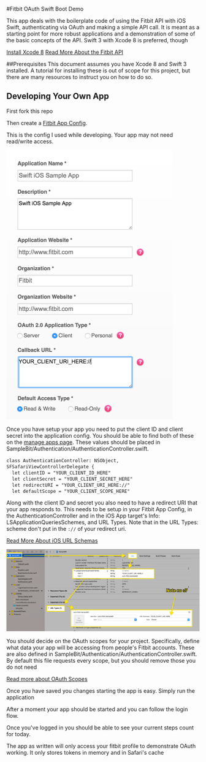 #Fitbit OAuth Swift Boot Demo

This app deals with the boilerplate code of using the Fitbit API with iOS Swift, authenticating via OAuth and making a simple API call. It is meant as a starting point for more robust applications and a demonstration of some of the basic concepts of the API. Swift 3 with Xcode 8 is preferred, though 
 
[Install Xcode 8](http://adcdownload.apple.com/Developer_Tools/Xcode_8/Xcode_8.xip)
[Read More About the Fitbit API](https://dev.fitbit.com/docs/)

##Prerequisites
This document assumes you have Xcode 8 and Swift 3 installed. A tutorial for installing these is out of scope for this project, but there are many resources to instruct you on how to do so.

## Developing Your Own App

First fork this repo

Then create a [Fitbit App Config](https://dev.fitbit.com/apps/new). 

This is the config I used while developing. Your app may not need read/write access.

![This is the config I used](screenshots/fitbit_oauth_settings.png)

Once you have setup your app you need to put the client ID and client secret into the application config. You should be able to find both of these on the [manage apps page](https://dev.fitbit.com/apps). These values should be placed in SampleBit/Authentication/AuthenticationController.swift.

```
class AuthenticationController: NSObject, SFSafariViewControllerDelegate {
  let clientID = "YOUR_CLIENT_ID_HERE"
  let clientSecret = "YOUR_CLIENT_SECRET_HERE"
  let redirectURI = "YOUR_CLIENT_URI_HERE://"
  let defaultScope = "YOUR_CLIENT_SCOPE_HERE"
```

Along with the client ID and secret you also need to have a redirect URI that your app responds to. This needs to be setup in your Fitbit App Config, in the AuthenticationController and in the iOS App target's Info: LSApplicationQueriesSchemes, and URL Types. Note that in the URL Types: scheme don't put in the `://` of your redirect uri.

[Read More About iOS URL Schemas](https://developer.apple.com/library/content/documentation/iPhone/Conceptual/iPhoneOSProgrammingGuide/Inter-AppCommunication/Inter-AppCommunication.html#//apple_ref/doc/uid/TP40007072-CH6-SW1)

![This is the app target's Info URL Types](screenshots/fitbit_app_info_settings.png)

You should decide on the OAuth scopes for your project. Specifically, define what data your app will
be accessing from people's Fitbit accounts. These are also defined in SampleBit/Authentication/AuthenticationController.swift. By default this file requests every scope, but you should remove those you do not need

[Read more about OAuth Scopes](https://dev.fitbit.com/docs/oauth2/)

Once you have saved you changes starting the app is easy. Simply run the application

After a moment your app should be started and you can follow the login flow.

Once you've logged in you should be able to see your current steps count for today.

The app as written will only access your fitbit profile to demonstrate OAuth working. It only stores tokens in memory and in Safari's cache